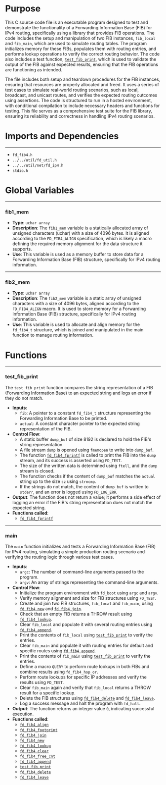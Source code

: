 # Purpose
This C source code file is an executable program designed to test and demonstrate the functionality of a Forwarding Information Base (FIB) for IPv4 routing, specifically using a library that provides FIB operations. The code includes the setup and manipulation of two FIB instances, `fib_local` and `fib_main`, which are used to simulate routing tables. The program initializes memory for these FIBs, populates them with routing entries, and performs lookup operations to verify the correct routing behavior. The code also includes a test function, [`test_fib_print`](#test_fib_print), which is used to validate the output of the FIB against expected results, ensuring that the FIB operations are functioning as intended.

The file includes both setup and teardown procedures for the FIB instances, ensuring that resources are properly allocated and freed. It uses a series of test cases to simulate real-world routing scenarios, such as local, broadcast, and unicast routes, and verifies the expected routing outcomes using assertions. The code is structured to run in a hosted environment, with conditional compilation to include necessary headers and functions for testing. This file serves as a comprehensive test suite for the FIB library, ensuring its reliability and correctness in handling IPv4 routing scenarios.
# Imports and Dependencies

---
- `fd_fib4.h`
- `../../util/fd_util.h`
- `../../util/net/fd_ip4.h`
- `stdio.h`


# Global Variables

---
### fib1\_mem
- **Type**: `uchar array`
- **Description**: The `fib1_mem` variable is a statically allocated array of unsigned characters (uchar) with a size of 4096 bytes. It is aligned according to the `FD_FIB4_ALIGN` specification, which is likely a macro defining the required memory alignment for the data structure it supports.
- **Use**: This variable is used as a memory buffer to store data for a Forwarding Information Base (FIB) structure, specifically for IPv4 routing information.


---
### fib2\_mem
- **Type**: `uchar array`
- **Description**: The `fib2_mem` variable is a static array of unsigned characters with a size of 4096 bytes, aligned according to the `FD_FIB4_ALIGN` macro. It is used to store memory for a Forwarding Information Base (FIB) structure, specifically for IPv4 routing information.
- **Use**: This variable is used to allocate and align memory for the `fd_fib4_t` structure, which is joined and manipulated in the main function to manage routing information.


# Functions

---
### test\_fib\_print<!-- {{#callable:test_fib_print}} -->
The `test_fib_print` function compares the string representation of a FIB (Forwarding Information Base) to an expected string and logs an error if they do not match.
- **Inputs**:
    - `fib`: A pointer to a constant `fd_fib4_t` structure representing the Forwarding Information Base to be printed.
    - `actual`: A constant character pointer to the expected string representation of the FIB.
- **Control Flow**:
    - A static buffer `dump_buf` of size 8192 is declared to hold the FIB's string representation.
    - A file stream `dump` is opened using `fmemopen` to write into `dump_buf`.
    - The function [`fd_fib4_fprintf`](fd_fib4.c.driver.md#fd_fib4_fprintf) is called to print the FIB into the `dump` stream, and its success is asserted using `FD_TEST`.
    - The size of the written data is determined using `ftell`, and the `dump` stream is closed.
    - The function checks if the content of `dump_buf` matches the `actual` string up to the size `sz` using `strncmp`.
    - If the strings do not match, the content of `dump_buf` is written to `stderr`, and an error is logged using `FD_LOG_ERR`.
- **Output**: The function does not return a value; it performs a side effect of logging an error if the FIB's string representation does not match the expected string.
- **Functions called**:
    - [`fd_fib4_fprintf`](fd_fib4.c.driver.md#fd_fib4_fprintf)


---
### main<!-- {{#callable:main}} -->
The `main` function initializes and tests a Forwarding Information Base (FIB) for IPv4 routing, simulating a simple production routing scenario and verifying the routing logic through various test cases.
- **Inputs**:
    - `argc`: The number of command-line arguments passed to the program.
    - `argv`: An array of strings representing the command-line arguments.
- **Control Flow**:
    - Initialize the program environment with `fd_boot` using `argc` and `argv`.
    - Verify memory alignment and size for FIB structures using `FD_TEST`.
    - Create and join two FIB structures, `fib_local` and `fib_main`, using [`fd_fib4_new`](fd_fib4.c.driver.md#fd_fib4_new) and [`fd_fib4_join`](fd_fib4.c.driver.md#fd_fib4_join).
    - Check that an empty FIB returns a THROW result using [`fd_fib4_lookup`](fd_fib4.c.driver.md#fd_fib4_lookup).
    - Clear `fib_local` and populate it with several routing entries using [`fd_fib4_append`](fd_fib4.c.driver.md#fd_fib4_append).
    - Print the contents of `fib_local` using [`test_fib_print`](#test_fib_print) to verify the entries.
    - Clear `fib_main` and populate it with routing entries for default and specific routes using [`fd_fib4_append`](fd_fib4.c.driver.md#fd_fib4_append).
    - Print the contents of `fib_main` using [`test_fib_print`](#test_fib_print) to verify the entries.
    - Define a macro `QUERY` to perform route lookups in both FIBs and combine results using `fd_fib4_hop_or`.
    - Perform route lookups for specific IP addresses and verify the results using `FD_TEST`.
    - Clear `fib_main` again and verify that `fib_local` returns a THROW result for a specific lookup.
    - Delete the FIB structures using [`fd_fib4_delete`](fd_fib4.c.driver.md#fd_fib4_delete) and [`fd_fib4_leave`](fd_fib4.c.driver.md#fd_fib4_leave).
    - Log a success message and halt the program with `fd_halt`.
- **Output**: The function returns an integer value `0`, indicating successful execution.
- **Functions called**:
    - [`fd_fib4_align`](fd_fib4.c.driver.md#fd_fib4_align)
    - [`fd_fib4_footprint`](fd_fib4.c.driver.md#fd_fib4_footprint)
    - [`fd_fib4_join`](fd_fib4.c.driver.md#fd_fib4_join)
    - [`fd_fib4_new`](fd_fib4.c.driver.md#fd_fib4_new)
    - [`fd_fib4_lookup`](fd_fib4.c.driver.md#fd_fib4_lookup)
    - [`fd_fib4_clear`](fd_fib4.c.driver.md#fd_fib4_clear)
    - [`fd_fib4_free_cnt`](fd_fib4.c.driver.md#fd_fib4_free_cnt)
    - [`fd_fib4_append`](fd_fib4.c.driver.md#fd_fib4_append)
    - [`test_fib_print`](#test_fib_print)
    - [`fd_fib4_delete`](fd_fib4.c.driver.md#fd_fib4_delete)
    - [`fd_fib4_leave`](fd_fib4.c.driver.md#fd_fib4_leave)


